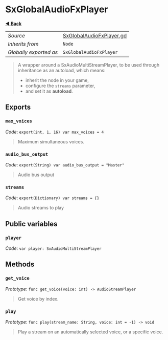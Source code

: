 # SxGlobalAudioFxPlayer

**[◀️ Back](../readme.md)**

|    |     |
|----|-----|
|*Source*|[SxGlobalAudioFxPlayer.gd](../../../../nodes/audio/SxGlobalAudioFxPlayer/SxGlobalAudioFxPlayer.gd)|
|*Inherits from*|`Node`|
|*Globally exported as*|`SxGlobalAudioFxPlayer`|

> A wrapper around a SxAudioMultiStreamPlayer, to be used through inheritance as an autoload, which means:  
>   
> - inherit the node in your game,  
> - configure the `streams` parameter,  
> - and set it as **autoload**.  
## Exports

### `max_voices`

*Code*: `export(int, 1, 16) var max_voices = 4`

> Maximum simultaneous voices.  
### `audio_bus_output`

*Code*: `export(String) var audio_bus_output = "Master"`

> Audio bus output  
### `streams`

*Code*: `export(Dictionary) var streams = {}`

> Audio streams to play  
## Public variables

### `player`

*Code*: `var player: SxAudioMultiStreamPlayer`

## Methods

### `get_voice`

*Prototype*: `func get_voice(voice: int) -> AudioStreamPlayer`

> Get voice by index.  
### `play`

*Prototype*: `func play(stream_name: String, voice: int = -1) -> void`

> Play a stream on an automatically selected voice, or a specific voice.  
